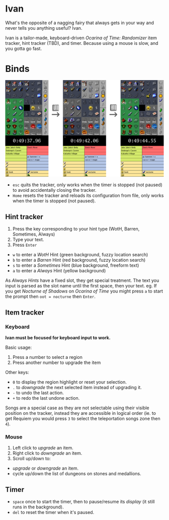 # Ivan
What's the opposite of a nagging fairy that always gets in your way and never
tells you anything useful? Ivan.

Ivan is a tailor-made, keyboard-driven _Ocarina of Time: Randomizer_ item
tracker, hint tracker (TBD), and timer. Because using a mouse is slow, and you
gotta go fast.

# Binds
[![screenshot of ivan](./assets/home-screenshot.png)](./assets/home-screenshot.png)

- `esc` quits the tracker, only works when the timer is stopped (not paused) to
  avoid accidentally closing the tracker.
- `Home` resets the tracker and reloads its configuration from file, only works
  when the timer is stopped (not paused).

## Hint tracker
1. Press the key corresponding to your hint type (WotH, Barren, Sometimes,
   Always)
2. Type your text.
3. Press `Enter`

- `w` to enter a _WotH_ Hint (green background, fuzzy location search)
- `b` to enter a _Barren_ Hint (red background, fuzzy location search)
- `s` to enter a _Sometimes_ Hint (blue background, freeform text)
- `a` to enter a _Always_ Hint (yellow background)

As _Always Hints_ have a fixed slot, they get special treatment. The text you input
is parsed as the slot name until the first space, then your text. eg. If you
get _Nocturne of Shadows_ on _Ocarina of Time_ you might press `a` to start the
prompt then `oot = nocturne` then `Enter`.

## Item tracker
### Keyboard
**Ivan must be focused for keyboard input to work.**

Basic usage:
1. Press a number to select a region
2. Press another number to upgrade the item

Other keys:
- `0` to display the region highlight or reset your selection.
- `.` to _downgrade_ the next selected item instead of upgrading it.
- `-` to undo the last action.
- `+` to redo the last undone action.

Songs are a special case as they are not selectable using their visible
position on the tracker, instead they are accessible in logical order (ie. to
get Requiem you would press `3` to select the teleportation songs zone then
`4`).

### Mouse
1. Left click to _upgrade_ an item.
2. Right click to _downgrade_ an item.
3. Scroll up/down to:
  - _upgrade_ or _downgrade_ an item.
  - cycle up/down the list of dungeons on stones and medallions.

## Timer
- `space` once to start the timer, then to pause/resume its _display_ (it still
  runs in the background).
- `del` to reset the timer when it's paused.
